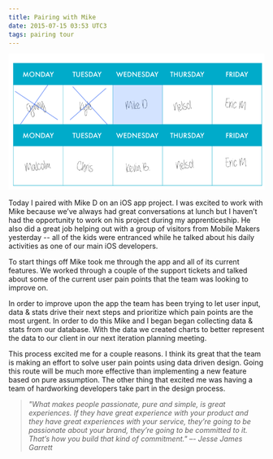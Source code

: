 ```yaml
---
title: Pairing with Mike
date: 2015-07-15 03:53 UTC3
tags: pairing tour
---
```


![Pairing Calendar](/images/Tour_calendar_day3.png)

Today I paired with Mike D on an iOS app project. I was excited to work with Mike because we’ve always had great conversations at lunch but I haven’t had the opportunity to work on his project during my apprenticeship. He also did a great job helping out with a group of visitors from Mobile Makers yesterday -- all of the kids were entranced while he talked about his daily activities as one of our main iOS developers.

To start things off Mike took me through the app and all of its current features. We worked through a couple of the support tickets and talked about some of the current user pain points that the team was looking to improve on.

In order to improve upon the app the team has been trying to let user input, data & stats drive their next steps and prioritize which pain points are the most urgent. In order to do this Mike and I began began collecting data & stats from our database. With the data we created charts to better represent the data to our client in our next iteration planning meeting.

This process excited me for a couple reasons. I think its great that the team is making an effort to solve user pain points using data driven design. Going this route will be much more effective than implementing a new feature based on pure assumption. The other thing that excited me was having a team of hardworking developers take part in the design process.

>*"What makes people passionate, pure and simple, is great experiences. If they have great experience with your product and they have great experiences with your service, they’re going to be passionate about your brand, they’re going to be committed to it. That’s how you build that kind of commitment." –- Jesse James Garrett*